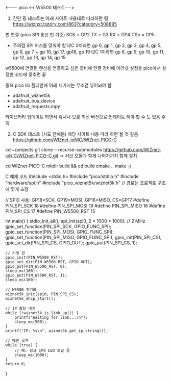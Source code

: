 <--- pico ↔ W5500 테스트--->

1. 간단 핑 테스트는 아래 사이트 내용대로 따라하면 됨
https://wiznxt.tistory.com/863?category=508895

핀 연결 (pico SPI 통신 핀 기준)
SCK = GP2
TX = G3
RX = GP4
CSn = GP5
- 주의점 SPI 버스를 맞춰야 함
I2C 0이라면 gp 0, gp 1, gp 2, gp 3, gp 4, gp 5, gp 6, gp 7 + gp 16, gp 17, gp18, gp 19
I2C 1이라면 gp 8, gp 9, gp 10, gp 11, gp 12, gp 13, gp 14, gp 15


w5500에 연결된 랜선을 연결하고 싶은 장비에 연결
장비에 이더넷 설정을 pico에서 설정한 코드에 맞추면 끝

중요 pico lib 폴더안에 아래 세가지는 무조건 넣어놔야 함
- adafruit_wiznet5k
- adafruit_bus_device
- adafruit_requests.mpy

라이브러리 업데이트 되면서 혹시나 모를 최신 버전으로 업데이트 해야 할 수 도 있음 주의


2. C SDK 테스트 (시도 안해봄) 해당 사이트 내용 따라 하면 될 것 같음
https://github.com/WIZnet-ioNIC/WIZnet-PICO-C

cd ~/projects
git clone --recurse-submodules https://github.com/WIZnet-ioNIC/WIZnet-PICO-C.git -> 서브 모듈과 함께 나머지까지 함께 설치

cd WIZnet-PICO-C
mkdir build && cd build
cmake ..
make -j

C 예제 코드
#include <stdio.h>
#include "pico/stdlib.h"
#include "hardware/spi.h"
#include "pico_wiznet5k/wiznet5k.h"  // 경로는 프로젝트 구조에 맞게 조정

// SPI0 사용: GP18=SCK, GP19=MOSI, GP16=MISO, CS=GP17
#define PIN_SPI_SCK  18
#define PIN_SPI_MOSI 19
#define PIN_SPI_MISO 16
#define PIN_SPI_CS   17
#define PIN_W5500_RST 15

int main() {
    stdio_init_all();
    spi_init(spi0, 2 * 1000 * 1000);  // 2 MHz
    gpio_set_function(PIN_SPI_SCK,  GPIO_FUNC_SPI);
    gpio_set_function(PIN_SPI_MOSI, GPIO_FUNC_SPI);
    gpio_set_function(PIN_SPI_MISO, GPIO_FUNC_SPI);
    gpio_init(PIN_SPI_CS);
    gpio_set_dir(PIN_SPI_CS, GPIO_OUT);
    gpio_put(PIN_SPI_CS, 1);

    // 리셋 핀
    gpio_init(PIN_W5500_RST);
    gpio_set_dir(PIN_W5500_RST, GPIO_OUT);
    gpio_put(PIN_W5500_RST, 0);
    sleep_ms(100);
    gpio_put(PIN_W5500_RST, 1);
    sleep_ms(100);

    // W5500 초기화
    wiznet5k_init(spi0, PIN_SPI_CS);
    wiznet5k_dhcp_start();

    // IP 할당 대기
    while (!wiznet5k_is_link_up()) {
        printf("Waiting for link...\n");
        sleep_ms(500);
    }
    printf("IP: %s\n", wiznet5k_get_ip_string());

    // 메인 루프
    while (true) {
        // 예: 링크 상태 LED 토글 등
        sleep_ms(1000);
    }
    return 0;
}
